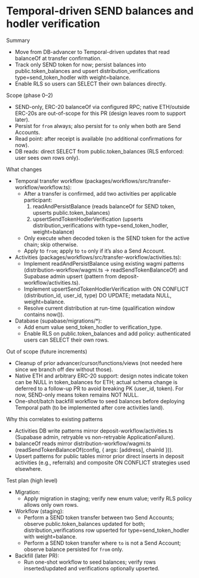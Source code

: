 # Temporal-driven SEND balances and hodler verification

Summary
- Move from DB-advancer to Temporal-driven updates that read balanceOf at transfer confirmation.
- Track only SEND token for now; persist balances into public.token_balances and upsert distribution_verifications type=send_token_hodler with weight=balance.
- Enable RLS so users can SELECT their own balances directly.

Scope (phase 0–2)
- SEND-only, ERC-20 balanceOf via configured RPC; native ETH/outside ERC-20s are out-of-scope for this PR (design leaves room to support later).
- Persist for `from` always; also persist for `to` only when both are Send Accounts.
- Read point: after receipt is available (no additional confirmations for now).
- DB reads: direct SELECT from public.token_balances (RLS enforced: user sees own rows only).

What changes
- Temporal transfer workflow (packages/workflows/src/transfer-workflow/workflow.ts):
  - After a transfer is confirmed, add two activities per applicable participant:
    1) readAndPersistBalance (reads balanceOf for SEND token, upserts public.token_balances)
    2) upsertSendTokenHodlerVerification (upserts distribution_verifications with type=send_token_hodler, weight=balance)
  - Only execute when decoded token is the SEND token for the active chain; skip otherwise.
  - Apply to `from`; apply to `to` only if it’s also a Send Account.
- Activities (packages/workflows/src/transfer-workflow/activities.ts):
  - Implement readAndPersistBalance using existing wagmi patterns (distribution-workflow/wagmi.ts → readSendTokenBalanceOf) and Supabase admin upsert (pattern from deposit-workflow/activities.ts).
  - Implement upsertSendTokenHodlerVerification with ON CONFLICT (distribution_id, user_id, type) DO UPDATE; metadata NULL, weight=balance.
  - Resolve current distribution at run-time (qualification window contains now()).
- Database (supabase/migrations/*):
  - Add enum value send_token_hodler to verification_type.
  - Enable RLS on public.token_balances and add policy: authenticated users can SELECT their own rows.

Out of scope (future increments)
- Cleanup of prior advancer/cursor/functions/views (not needed here since we branch off dev without those).
- Native ETH and arbitrary ERC-20 support: design notes indicate token can be NULL in token_balances for ETH; actual schema change is deferred to a follow-up PR to avoid breaking PK (user_id, token). For now, SEND-only means token remains NOT NULL.
- One-shot/batch backfill workflow to seed balances before deploying Temporal path (to be implemented after core activities land).

Why this correlates to existing patterns
- Activities DB write patterns mirror deposit-workflow/activities.ts (Supabase admin, retryable vs non-retryable ApplicationFailure).
- balanceOf reads mirror distribution-workflow/wagmi.ts (readSendTokenBalanceOf(config, { args: [address], chainId })).
- Upsert patterns for public tables mirror prior direct inserts in deposit activities (e.g., referrals) and composite ON CONFLICT strategies used elsewhere.

Test plan (high level)
- Migration:
  - Apply migration in staging; verify new enum value; verify RLS policy allows only own rows.
- Workflow (staging):
  - Perform a SEND token transfer between two Send Accounts; observe public.token_balances updated for both; distribution_verifications row upserted for type=send_token_hodler with weight=balance.
  - Perform a SEND token transfer where `to` is not a Send Account; observe balance persisted for `from` only.
- Backfill (later PR):
  - Run one-shot workflow to seed balances; verify rows inserted/updated and verifications optionally upserted.
